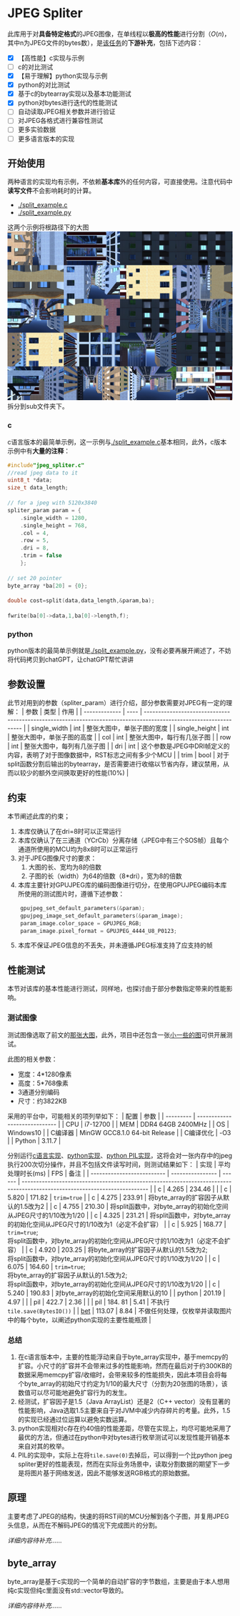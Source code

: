 # JPEG Spliter
此库用于对**具备特定格式**的JPEG图像，在单线程以**极高的性能**进行分割（$O(n)$，其中n为JPEG文件的bytes数），是[该任务](https://gitee.com/sun-zhongjie-0426/unity-native-rendering-plugin-d3-d11-cuda)的**下游补充**，包括下述内容：
- [x] 【高性能】c实现与示例
- [ ] c的对比测试
- [x] 【易于理解】python实现与示例
- [x] python的对比测试
- [x] 基于c的bytearray实现以及基本功能测试
- [x] python对bytes进行迭代的性能测试
- [ ] 自动读取JPEG相关参数并进行验证
- [ ] 对JPEG各格式进行兼容性测试 
- [ ] 更多实验数据
- [ ] 更多语言版本的实现
## 开始使用
两种语言的实现均有示例，不依赖**基本库**外的任何内容，可直接使用。注意代码中**读写文件**不会影响耗时的计算。
- [./split_example.c]()
- [./split_example.py]()

这两个示例将根路径下的大图![](./unity_texture2d_big.jpg)拆分到sub文件夹下。
### c
c语言版本的最简单示例，这一示例与[./split_example.c]()基本相同，此外，c版本示例中有**大量的注释**：
```c
#include"jpeg_spliter.c"
//read jpeg data to it
uint8_t *data;
size_t data_length;

// for a jpeg with 5120x3840
spliter_param param = {
    .single_width = 1280, 
    .single_height = 768, 
    .col = 4, 
    .row = 5, 
    .dri = 8, 
    .trim = false
    };

// set 20 pointer
byte_array *ba[20] = {0};

double cost=split(data,data_length,&param,ba);

fwrite(ba[0]->data,1,ba[0]->length,f);
```
### python
python版本的最简单示例就是[./split_example.py]()，没有必要再展开阐述了，不妨将代码拷贝到chatGPT，让chatGPT帮忙讲讲
## 参数设置
此节对用到的参数（spliter_param）进行介绍，部分参数需要对JPEG有一定的理解：
| 参数          | 类型 | 作用                                                                                                              |
| ------------- | ---- | ----------------------------------------------------------------------------------------------------------------- |
| single_width  | int  | 整张大图中，单张子图的宽度                                                                                        |
| single_height | int  | 整张大图中，单张子图的高度                                                                                        |
| col           | int  | 整张大图中，每行有几张子图                                                                                        |
| row           | int  | 整张大图中，每列有几张子图                                                                                        |
| dri           | int  | 这个参数是JPEG中DRI帧定义的内容，表明了对于图像数据中，RST标志之间有多少个MCU                                     |
| trim          | bool | 对于split函数分割后输出的bytearray，是否需要进行收缩以节省内存，建议禁用，从而以较少的额外空间换取更好的性能(10%) |

## 约束
本节阐述此库的约束；
1. 本库仅确认了在dri=8时可以正常运行
2. 本库仅确认了在三通道（YCrCb）分离存储（JPEG中有三个SOS帧）且每个通道所使用的MCU均为8x8时可以正常运行
3. 对于JPEG图像尺寸的要求：
   1. 大图的长、宽均为8的倍数
   2. 子图的长（width）为64的倍数（8*dri），宽为8的倍数
4. 本库主要针对GPUJPEG库的编码图像进行切分，在使用GPUJPEG编码本库所使用的测试图片时，遵循下述参数：
```c
	gpujpeg_set_default_parameters(&param);
	gpujpeg_image_set_default_parameters(&param_image);
	param_image.color_space = GPUJPEG_RGB;
	param_image.pixel_format = GPUJPEG_4444_U8_P0123;
```
5. 本库不保证JPEG信息的不丢失，并未遵循JPEG标准支持了应支持的帧
## 性能测试
本节对该库的基本性能进行测试，同样地，也探讨由于部分参数指定带来的性能影响。
### 测试图像
测试图像选取了前文的[那张大图](./unity_texture2d_big.jpg)，此外，项目中还包含一张[小一些的图](./unity_texture2d.jpg)可供开展测试。

此图的相关参数：
- 宽度：4*1280像素
- 高度：5*768像素
- 3通道分别编码
- 尺寸：约3822KB

采用的平台中，可能相关的项列举如下：
| 配置      | 参数                          |
| --------- | ----------------------------- |
| CPU       | i7-12700                      |
| MEM       | DDR4 64GB 2400MHz             |
| OS        | Windows10                     |
| C编译器   | MinGW GCC8.1.0 64-bit Release |
| C编译优化 | -O3                           |
| Python    | 3.11.7                        |

分别运行[c语言实现](./split_example.c)、[python实现](./split_example.py)、[python PIL实现](./pil_example.py)，这将会对一张内存中的jpeg执行200次切分操作，并且不包括文件读写时间，则测试结果如下：
| 实现                       | 平均处理时长(ms) | FPS    | 备注                                                                                                                       |
| -------------------------- | ---------------- | ------ | -------------------------------------------------------------------------------------------------------------------------- |
| c                          | 4.265            | 234.46 |                                                                                                                            |
| c                          | 5.820            | 171.82 | `trim=true`                                                                                                                |
| c                          | 4.275            | 233.91 | 将byte_array的扩容因子从默认的1.5改为2                                                                                     |
| c                          | 4.755            | 210.30 | 将split函数中，对byte_array的初始化空间从JPEG尺寸的1/10改为1/20                                                            |
| c                          | 4.325            | 231.21 | 将split函数中，对byte_array的初始化空间从JPEG尺寸的1/10改为1（必定不会扩容）                                               |
| c                          | 5.925            | 168.77 | `trim=true`;</br>将split函数中，对byte_array的初始化空间从JPEG尺寸的1/10改为1（必定不会扩容）                               |
| c                          | 4.920            | 203.25 | 将byte_array的扩容因子从默认的1.5改为2;</br>将split函数中，对byte_array的初始化空间从JPEG尺寸的1/10改为1/20                 |
| c                          | 6.075            | 164.60 | `trim=true`;</br>将byte_array的扩容因子从默认的1.5改为2;</br>将split函数中，对byte_array的初始化空间从JPEG尺寸的1/10改为1/20 |
| c                          | 5.240            | 190.83 | 对byte_array的初始化空间采用默认的10                                                                                       |
| python                     | 201.19           | 4.97   |                                                                                                                            |
| pil                        | 422.7            | 2.36   |                                                                                                                            |
| pil                        | 184. 81          | 5.41   | 不执行`tile.save(BytesIO())`                                                                                               |
| [bet](./byte_enum_test.py) | 113.07           | 8.84   | 不做任何处理，仅枚举并读取图片中的每个byte，以阐述python实现的主要性能瓶颈                                                 |
### 总结
1. 在c语言版本中，主要的性能浮动来自于byte_array实现中，基于memcpy的扩容。小尺寸的扩容并不会带来过多的性能影响，然而在最后对于约300KB的数据采用memcpy扩容/收缩时，会带来较多的性能损失，因此本项目会将每个byte_array的初始尺寸约定为1/10的最大尺寸（分割为20张图的场景），该数值可以尽可能地避免扩容行为的发生。
2. 经测试，扩容因子是1.5（Java ArrayList）还是2（C++ vector）没有显著的性能影响，Java选取1.5主要来自于对JVM中减少内存碎片的考量。此外，1.5的实现已经通过位运算以避免实数运算。
3. python实现相对c存在约40倍的性能差距，尽管在实现上，均尽可能地采用了最优的方法，但通过在python中对bytes进行枚举测试可以发现性能开销基本来自对其的枚举。
4. PIL的实现中，实际上在将`tile.save(0)`去掉后，可以得到一个比python jpeg spliter更好的性能表现，然而在实际业务场景中，读取分割数据的期望下一步是将图片基于网络发送，因此不能够发送RGB格式的原始数据。

## 原理
主要考虑了JPEG的结构，快速的将RST间的MCU分解到各个子图，并复用JPEG头信息，从而在不解码JPEG的情况下完成图片的分割。

*详细内容待补充……*

## byte_array
byte_array是基于c实现的一个简单的自动扩容的字节数组，主要是由于本人想用纯c实现但纯c里面没有std::vector导致的。

*详细内容待补充……*